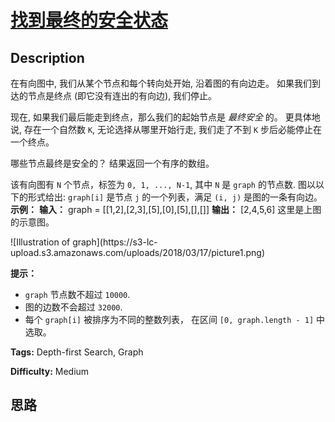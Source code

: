 # [找到最终的安全状态][title]

## Description

在有向图中, 我们从某个节点和每个转向处开始, 沿着图的有向边走。 如果我们到达的节点是终点 (即它没有连出的有向边), 我们停止。

现在, 如果我们最后能走到终点，那么我们的起始节点是 _最终安全_ 的。 更具体地说, 存在一个自然数 `K`,  无论选择从哪里开始行走, 我们走了不到
`K` 步后必能停止在一个终点。

哪些节点最终是安全的？ 结果返回一个有序的数组。

该有向图有 `N` 个节点，标签为 `0, 1, ..., N-1`, 其中 `N` 是 `graph` 的节点数.  图以以下的形式给出:
`graph[i]` 是节点 `j` 的一个列表，满足 `(i, j)` 是图的一条有向边。
            **示例：**    **输入：** graph = [[1,2],[2,3],[5],[0],[5],[],[]]    **输出：** [2,4,5,6]    这里是上图的示意图。        

![Illustration of graph](https://s3-lc-
upload.s3.amazonaws.com/uploads/2018/03/17/picture1.png)

**提示：**

  * `graph` 节点数不超过 `10000`.
  * 图的边数不会超过 `32000`.
  * 每个 `graph[i]` 被排序为不同的整数列表， 在区间 `[0, graph.length - 1]` 中选取。


**Tags:** Depth-first Search, Graph

**Difficulty:** Medium

## 思路

[title]: https://leetcode-cn.com/problems/find-eventual-safe-states
